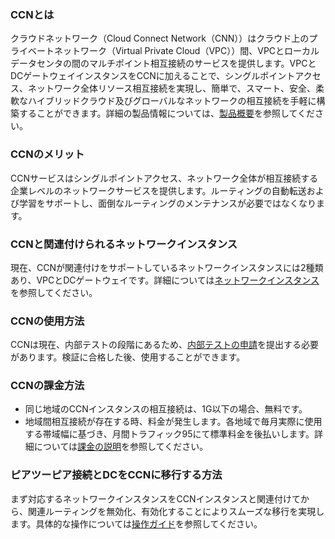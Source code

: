 ### CCNとは
クラウドネットワーク（Cloud Connect Network（CNN））はクラウド上のプライベートネットワーク（Virtual Private Cloud（VPC））間、VPCとローカルデータセンタの間のマルチポイント相互接続のサービスを提供します。VPCとDCゲートウェイインスタンスをCCNに加えることで、シングルポイントアクセス、ネットワーク全体リソース相互接続を実現し、簡単で、スマート、安全、柔軟なハイブリッドクラウド及びグローバルなネットワークの相互接続を手軽に構築することができます。詳細の製品情報については、[製品概要](https://cloud.tencent.com/document/product/877/18675)を参照してください。

### CCNのメリット
CCNサービスはシングルポイントアクセス、ネットワーク全体が相互接続する企業レベルのネットワークサービスを提供します。ルーティングの自動転送および学習をサポートし、面倒なルーティングのメンテナンスが必要ではなくなります。

### CCNと関連付けられるネットワークインスタンス
現在、CCNが関連付けをサポートしているネットワークインスタンスには2種類あり、VPCとDCゲートウェイです。詳細については[ネットワークインスタンス](https://cloud.tencent.com/document/product/877/18675#.E7.BD.91.E7.BB.9C.E5.AE.9E.E4.BE.8B)を参照してください。

### CCNの使用方法
CCNは現在、内部テストの段階にあるため、[内部テストの申請](https://cloud.tencent.com/apply/p/tp2478t9skn)を提出する必要があります。検証に合格した後、使用することができます。

### CCNの課金方法
- 同じ地域のCCNインスタンスの相互接続は、1G以下の場合、無料です。
- 地域間相互接続が存在する時、料金が発生します。各地域で毎月実際に使用する帯域幅に基づき、月間トラフィック95にて標準料金を後払いします。詳細については[課金の説明](https://cloud.tencent.com/document/product/877/18676#.E8.AE.A1.E8.B4.B9.E8.AF.B4.E6.98.8E)を参照してください。

### ピアツーピア接続とDCをCCNに移行する方法
まず対応するネットワークインスタンスをCCNインスタンスと関連付けてから、関連ルーティングを無効化、有効化することによりスムーズな移行を実現します。具体的な操作については[操作ガイド](https://cloud.tencent.com/document/product/877/18797)を参照してください。

